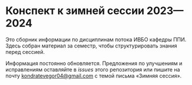 # Конспект к зимней сессии 2023—2024

Это сборник информации по дисциплинам потока ИВБО кафедры ППИ. Здесь собран материал за семестр, чтобы структурировать
знания перед сессией.

Информация постоянно обновляется. Предложения по улучшениям и исправлениям оставляйте в *issues* этого репозитория 
или пишите на почту kondratevegor04@gmail.com с темой письма «Зимняя сессия».